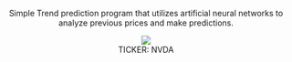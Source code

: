 <p align="center">
  Simple Trend prediction program that utilizes artificial neural networks to analyze previous prices and make predictions.
</p>

<p align="center">
  <img src="https://github.com/anthony-som/trend_prediction/assets/98991855/841c3c69-4f97-46ab-be44-0425e94d2560"></br>
  TICKER: NVDA
</p>
